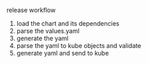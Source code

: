 release workflow

1. load the chart and its dependencies
2. parse the values.yaml
3. generate the yaml
4. parse the yaml to kube objects and validate
5. generate yaml and send to kube